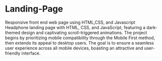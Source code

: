 # Landing-Page
Responsive front end web page using HTML,CSS, and Javascript
Headphone landing page with HTML, CSS, and JavaScript, 
featuring a dark-themed design and captivating scroll-triggered animations. 
The project begins by prioritizing mobile compatibility through the Mobile First method, 
then extends its appeal to desktop users. 
The goal is to ensure a seamless user experience across all mobile devices, 
boasting an attractive and user-friendly interface.









